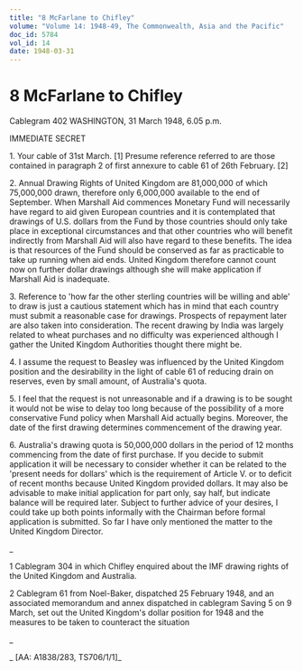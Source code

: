 ```yaml
---
title: "8 McFarlane to Chifley"
volume: "Volume 14: 1948-49, The Commonwealth, Asia and the Pacific"
doc_id: 5784
vol_id: 14
date: 1948-03-31
---
```


# 8 McFarlane to Chifley

Cablegram 402 WASHINGTON, 31 March 1948, 6.05 p.m.

IMMEDIATE SECRET

1\. Your cable of 31st March. [1] Presume reference referred to are those contained in paragraph 2 of first annexure to cable 61 of 26th February. [2]

2\. Annual Drawing Rights of United Kingdom are 81,000,000 of which 75,000,000 drawn, therefore only 6,000,000 available to the end of September. When Marshall Aid commences Monetary Fund will necessarily have regard to aid given European countries and it is contemplated that drawings of U.S. dollars from the Fund by those countries should only take place in exceptional circumstances and that other countries who will benefit indirectly from Marshall Aid will also have regard to these benefits. The idea is that resources of the Fund should be conserved as far as practicable to take up running when aid ends. United Kingdom therefore cannot count now on further dollar drawings although she will make application if Marshall Aid is inadequate.

3\. Reference to 'how far the other sterling countries will be willing and able' to draw is just a cautious statement which has in mind that each country must submit a reasonable case for drawings. Prospects of repayment later are also taken into consideration. The recent drawing by India was largely related to wheat purchases and no difficulty was experienced although I gather the United Kingdom Authorities thought there might be.

4\. I assume the request to Beasley was influenced by the United Kingdom position and the desirability in the light of cable 61 of reducing drain on reserves, even by small amount, of Australia's quota.

5\. I feel that the request is not unreasonable and if a drawing is to be sought it would not be wise to delay too long because of the possibility of a more conservative Fund policy when Marshall Aid actually begins. Moreover, the date of the first drawing determines commencement of the drawing year.

6\. Australia's drawing quota is 50,000,000 dollars in the period of 12 months commencing from the date of first purchase. If you decide to submit application it will be necessary to consider whether it can be related to the 'present needs for dollars' which is the requirement of Article V. or to deficit of recent months because United Kingdom provided dollars. It may also be advisable to make initial application for part only, say half, but indicate balance will be required later. Subject to further advice of your desires, I could take up both points informally with the Chairman before formal application is submitted. So far I have only mentioned the matter to the United Kingdom Director.

_

1 Cablegram 304 in which Chifley enquired about the IMF drawing rights of the United Kingdom and Australia.

2 Cablegram 61 from Noel-Baker, dispatched 25 February 1948, and an associated memorandum and annex dispatched in cablegram Saving 5 on 9 March, set out the United Kingdom's dollar position for 1948 and the measures to be taken to counteract the situation

_

_ [AA: A1838/283, TS706/1/1]_
